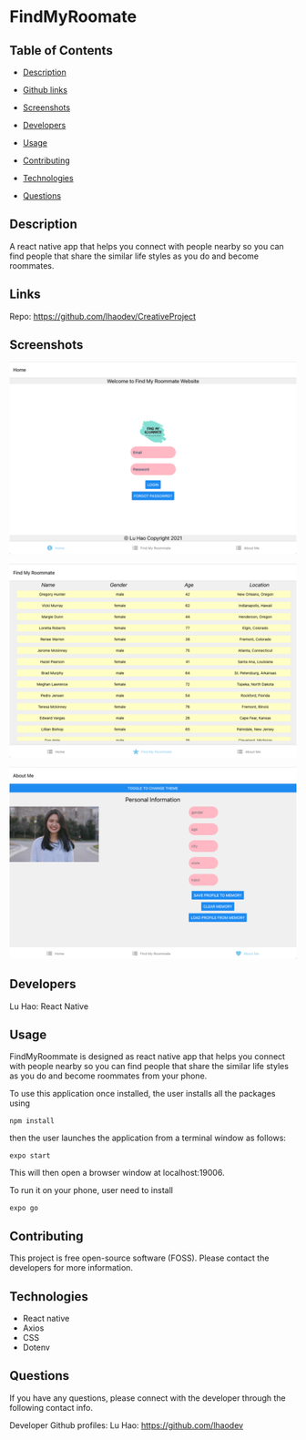 # FindMyRoomate


  ## Table of Contents

  - [Description](#description)

  - [Github links](#links)

  - [Screenshots](#screenshots)

  - [Developers](#developers)

  - [Usage](#usage)

  - [Contributing](#contributing)

  - [Technologies](#technologies)

  - [Questions](#questions)


  ## Description

  A react native app that helps you connect with people nearby so you can find people that share the similar life styles as you do and become roommates. 

  ## Links

  Repo: https://github.com/lhaodev/CreativeProject

  ## Screenshots

  ![homescreen](./screenshots/homescreen.png)

  ![findmyroommatescreen](./screenshots/peoplelist.png)

  ![personinfoscreen](./screenshots/personalInfo.png)

  ## Developers

  Lu Hao: React Native

  ## Usage

  FindMyRoommate is designed as react native app that helps you connect with people nearby so you can find people that share the similar life styles as you do and become roommates from your phone.

  To use this application once installed, the user installs all the packages using

    npm install
  
  then the user launches the application from a terminal window as follows:

    expo start

  This will then open a browser window at localhost:19006.

  To run it on your phone, user need to install 
    
    expo go 

  ## Contributing

  This project is free open-source software (FOSS). Please contact the developers for more information.

  ## Technologies
 
  - React native
  - Axios
  - CSS
  - Dotenv


  ## Questions
  If you have any questions, please connect with the developer through the following contact info. 
  
  Developer Github profiles:
  Lu Hao: https://github.com/lhaodev 

  
 
